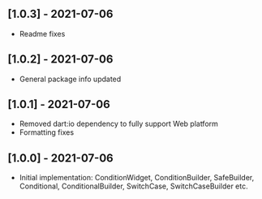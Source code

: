 ## [1.0.3] - 2021-07-06

- Readme fixes

## [1.0.2] - 2021-07-06

- General package info updated

## [1.0.1] - 2021-07-06

- Removed dart:io dependency to fully support Web platform
- Formatting fixes

## [1.0.0] - 2021-07-06

- Initial implementation: ConditionWidget, ConditionBuilder, SafeBuilder, Conditional, 
ConditionalBuilder, SwitchCase, SwitchCaseBuilder etc.
